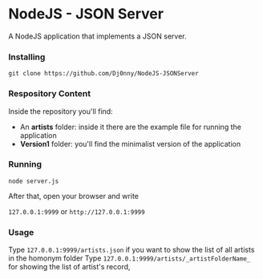 # NodeJS - JSON Server

A NodeJS application that implements a JSON server.  

### Installing

`git clone https://github.com/Dj0nny/NodeJS-JSONServer`

### Respository Content

Inside the repository you'll find:
* An __artists__ folder: inside it there are the example file for running the application
* __Version1__ folder: you'll find the minimalist version of the application


### Running

`node server.js`

After that, open your browser and write

`127.0.0.1:9999` or `http://127.0.0.1:9999`

### Usage 

Type `127.0.0.1:9999/artists.json` if you want to show the list of all artists in the homonym folder
Type `127.0.0.1:9999/artists/_artistFolderName_` for showing the list of artist's record,

